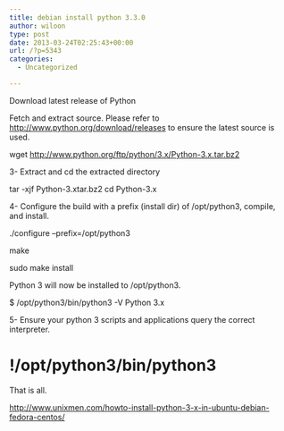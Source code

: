 ```yaml
---
title: debian install python 3.3.0
author: wiloon
type: post
date: 2013-03-24T02:25:43+00:00
url: /?p=5343
categories:
  - Uncategorized

---
```

Download latest release of Python

Fetch and extract source. Please refer to http://www.python.org/download/releases to ensure the latest source is used.

wget http://www.python.org/ftp/python/3.x/Python-3.x.tar.bz2
  
3- Extract and cd the extracted directory

tar -xjf Python-3.xtar.bz2 cd Python-3.x
  
4- Configure the build with a prefix (install dir) of /opt/python3, compile, and install.

./configure &#8211;prefix=/opt/python3
  
make
  
sudo make install
  
Python 3 will now be installed to /opt/python3.

$ /opt/python3/bin/python3 -V Python 3.x
  
5- Ensure your python 3 scripts and applications query the correct interpreter.

# !/opt/python3/bin/python3

That is all.
  
http://www.unixmen.com/howto-install-python-3-x-in-ubuntu-debian-fedora-centos/